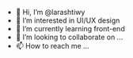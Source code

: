 - 👋 Hi, I’m @larashtiwy
- 👀 I’m interested in UI/UX design
- 🌱 I’m currently learning front-end
- 💞️ I’m looking to collaborate on ...
- 📫 How to reach me ...

<!---
larashtiwy/larashtiwy is a ✨ special ✨ repository because its `README.md` (this file) appears on your GitHub profile.
You can click the Preview link to take a look at your changes.
--->
